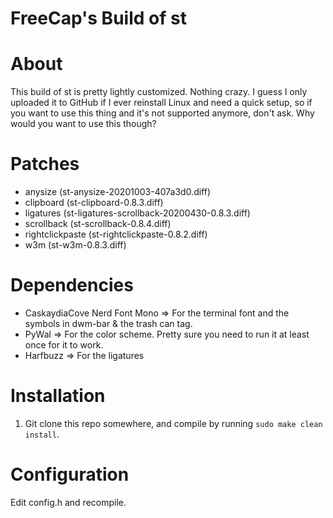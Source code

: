 # FreeCap's Build of st

About
==========================
This build of st is pretty lightly customized. Nothing crazy. I guess I only uploaded it to GitHub if I ever reinstall Linux and need a quick setup, so if you want to use this thing and it's not supported anymore, don't ask. Why would you want to use this though?

Patches
==================================================
- anysize (st-anysize-20201003-407a3d0.diff)
- clipboard (st-clipboard-0.8.3.diff)
- ligatures (st-ligatures-scrollback-20200430-0.8.3.diff)
- scrollback (st-scrollback-0.8.4.diff)
- rightclickpaste (st-rightclickpaste-0.8.2.diff)
- w3m (st-w3m-0.8.3.diff)

Dependencies
=============================================================
- CaskaydiaCove Nerd Font Mono  =>  For the terminal font and the symbols in dwm-bar & the trash can tag.
- PyWal  =>  For the color scheme. Pretty sure you need to run it at least once for it to work.
- Harfbuzz  =>  For the ligatures

Installation
=============================================================
1) Git clone this repo somewhere, and compile by running `sudo make clean install`.

Configuration
============================================================
Edit config.h and recompile.
